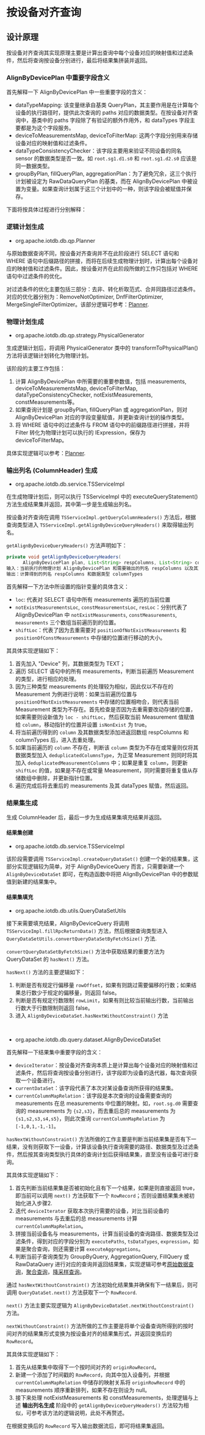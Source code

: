 <!--

    Licensed to the Apache Software Foundation (ASF) under one
    or more contributor license agreements.  See the NOTICE file
    distributed with this work for additional information
    regarding copyright ownership.  The ASF licenses this file
    to you under the Apache License, Version 2.0 (the
    "License"); you may not use this file except in compliance
    with the License.  You may obtain a copy of the License at

        http://www.apache.org/licenses/LICENSE-2.0

    Unless required by applicable law or agreed to in writing,
    software distributed under the License is distributed on an
    "AS IS" BASIS, WITHOUT WARRANTIES OR CONDITIONS OF ANY
    KIND, either express or implied.  See the License for the
    specific language governing permissions and limitations
    under the License.

-->

# 按设备对齐查询

## 设计原理

按设备对齐查询其实现原理主要是计算出查询中每个设备对应的映射值和过滤条件，然后将查询按设备分别进行，最后将结果集拼装并返回。

### AlignByDevicePlan 中重要字段含义

首先解释一下 AlignByDevicePlan 中一些重要字段的含义：

- dataTypeMapping: 该变量继承自基类 QueryPlan，其主要作用是在计算每个设备的执行路径时，提供此次查询的 paths 对应的数据类型。在按设备对齐查询中，基类中的 paths 字段除了有验证的额外作用外，和 dataTypes 字段主要都是为这个字段服务。
- deviceToMeasurementsMap, deviceToFilterMap: 这两个字段分别用来存储设备对应的映射值和过滤条件。
- dataTypeConsistencyChecker：该字段主要用来验证不同设备的同名 sensor 的数据类型是否一致。如 `root.sg1.d1.s0` 和 `root.sg1.d2.s0` 应该是同一数据类型。
- groupByPlan, fillQueryPlan, aggregationPlan：为了避免冗余，这三个执行计划被设定为 RawDataQueryPlan 的基类，而在 AlignByDevicePlan 中被设置为变量。如果查询计划属于这三个计划中的一种，则该字段会被赋值并保存。

下面将按具体过程进行分别解释：

### 逻辑计划生成

- org.apache.iotdb.db.qp.Planner

与原始数据查询不同，按设备对齐查询并不在此阶段进行 SELECT 语句和 WHERE 语句中后缀路径的拼接，而将在后续生成物理计划时，计算出每个设备对应的映射值和过滤条件。因此，按设备对齐在此阶段所做的工作只包括对 WHERE 语句中过滤条件的优化。

对过滤条件的优化主要包括三部分：去非、转化析取范式、合并同路径过滤条件。对应的优化器分别为：RemoveNotOptimizer, DnfFilterOptimizer, MergeSingleFilterOptimizer。该部分逻辑可参考：[Planner](/#/SystemDesign/progress/chap2/sec2).

### 物理计划生成

- org.apache.iotdb.db.qp.strategy.PhysicalGenerator

生成逻辑计划后，将调用 PhysicalGenerator 类中的 transformToPhysicalPlan() 方法将该逻辑计划转化为物理计划。

该阶段的主要工作包括：

1. 计算 AlignByDevicePlan 中所需要的重要参数值，包括 measurements, deviceToMeasurementsMap, deviceToFilterMap, dataTypeConsistencyChecker, notExistMeasurements, constMeasurements等。
2. 如果查询计划是 groupByPlan, fillQueryPlan 或 aggregationPlan，则对 AlignByDevicePlan 对应的字段变量赋值，并更新查询计划的操作类型。
3. 将 WHERE 语句中的过滤条件与 FROM 语句中的前缀路径进行拼接，并将 Filter 转化为物理计划可以执行的 IExpression，保存为 deviceToFilterMap。

具体实现逻辑可以参考：[Planner](/#/SystemDesign/progress/chap2/sec2).

### 输出列名 (ColumnHeader) 生成

- org.apache.iotdb.db.service.TSServiceImpl

在生成物理计划后，则可以执行 TSServiceImpl 中的 executeQueryStatement() 方法生成结果集并返回，其中第一步是生成输出列名。

按设备对齐查询在调用 `TSServiceImpl.getQueryColumnHeaders()` 方法后，根据查询类型进入 `TSServiceImpl.getAlignByDeviceQueryHeaders()` 来取得输出列名。

`getAlignByDeviceQueryHeaders()` 方法声明如下：

```java
private void getAlignByDeviceQueryHeaders(
      AlignByDevicePlan plan, List<String> respColumns, List<String> columnTypes)
输入：当前执行的物理计划 AlignByDevicePlan 和需要输出的列名 respColumns 以及其对应的数据类型 columnTypes
输出：计算得到的列名 respColumns 和数据类型 columnTypes
```

首先解释一下方法中所设置的指针变量的具体含义：

- `loc`: 代表对 SELECT 语句中所有 measurements 遍历的当前位置
- `notExistMeasurementsLoc`, `constMeasurementsLoc`, `resLoc`：分别代表了 AlignByDevicePlan 中 `notExistMeasurements`, `constMeasurements`, `measurements` 三个数组当前遍历到的位置。
- `shiftLoc`：代表了因为去重需要对 `positionOfNotExistMeasurements` 和 `positionOfConstMeasurements` 中存储的位置进行移动的大小。

其具体实现逻辑如下：

1. 首先加入 "Device" 列，其数据类型为 TEXT；
2. 遍历 SELECT 语句中的所有 measurements，判断当前遍历 Measurement 的类型，进行相应的处理。
3. 因为三种类型 measurements 的处理较为相似，因此仅以不存在的 Measurement 为例进行说明：如果当前遍历位置与 `positionOfNotExistMeasurements` 中存储的位置相吻合，则代表当前 Measurement 类型为不存在。首先检查是否因为去重需要改动存储的位置，如果需要则设新值为 `loc - shiftLoc`，然后获取当前 Measurement 值赋值给 `column`，移动指针的位置并设置 `isNonExist` 为 true。
4. 将当前遍历得到的 `column` 及其数据类型添加进返回数组 respColumns 和 columnTypes 后，进入去重处理。
5. 如果当前遍历的 `column` 不存在，判断该 `column` 类型为不存在或常量则仅将其数据类型加入 `deduplicatedColumnsType`，为正常 Measurement 则同时将其加入 `deduplicatedMeasurementColumns` 中；如果是重复 `column`，则更新 `shiftLoc` 的值，如果是不存在或常量 Measurement，同时需要将重复值从存储数组中删除，并更新指针位置。
6. 遍历完成后将去重后的 measurements 及其 dataTypes 赋值，然后返回。

### 结果集生成

生成 ColumnHeader 后，最后一步为生成结果集填充结果并返回。

#### 结果集创建

- org.apache.iotdb.db.service.TSServiceImpl

该阶段需要调用 `TSServiceImpl.createQueryDataSet()` 创建一个新的结果集，这部分实现逻辑较为简单，对于 AlignByDeviceQuery 而言，只需要新建一个 `AlignByDeviceDataSet` 即可，在构造函数中将把 AlignByDevicePlan 中的参数赋值到新建的结果集中。

#### 结果集填充

- org.apache.iotdb.db.utils.QueryDataSetUtils

接下来需要填充结果，AlignByDeviceQuery 将调用 `TSServiceImpl.fillRpcReturnData()` 方法，然后根据查询类型进入 `QueryDataSetUtils.convertQueryDataSetByFetchSize()` 方法.

`convertQueryDataSetByFetchSize()` 方法中获取结果的重要方法为 QueryDataSet 的 `hasNext()` 方法。

`hasNext()` 方法的主要逻辑如下：

1. 判断是否有规定行偏移量 `rowOffset`，如果有则跳过需要偏移的行数；如果结果总行数少于规定的偏移量，则返回 false。
2. 判断是否有规定行数限制 `rowLimit`，如果有则比较当前输出行数，当前输出行数大于行数限制则返回 false。
3. 进入 `AlignByDeviceDataSet.hasNextWithoutConstraint()` 方法

<br>

- org.apache.iotdb.db.query.dataset.AlignByDeviceDataSet

首先解释一下结果集中重要字段的含义：

- `deviceIterator`：按设备对齐查询本质上是计算出每个设备对应的映射值和过滤条件，然后将查询按设备分别进行，该字段即为设备的迭代器，每次查询获取一个设备进行。
- `currentDataSet`：该字段代表了本次对某设备查询所获得的结果集。
- `currentColumnMapRelation`：该字段是本次查询的设备需要查询的 measurements 在总 measurements 中位置的映射。如，`root.sg.d0` 需要查询的 measurements 为 `{s2,s3}`，而去重后总的 measurements 为 `{s1,s2,s3,s4,s5}`，则此次查询 `currentColumnMapRelation` 为 `[-1,0,1,-1,-1]`。

`hasNextWithoutConstraint()` 方法所做的工作主要是判断当前结果集是否有下一结果，没有则获取下一设备，计算该设备执行查询需要的路径、数据类型及过滤条件，然后按其查询类型执行具体的查询计划后获得结果集，直至没有设备可进行查询。

其具体实现逻辑如下：

1. 首先判断当前结果集是否被初始化且有下一个结果，如果是则直接返回 true，即当前可以调用 `next()` 方法获取下一个 `RowRecord`；否则设置结果集未被初始化进入步骤2.
2. 迭代 `deviceIterator` 获取本次执行需要的设备，对比当前设备的 measurements 与去重后的总 measurements 计算 `currentColumnMapRelation`。
3. 拼接当前设备名与 measurements，计算当前设备的查询路径、数据类型及过滤条件，得到对应的字段分别为 `executePaths`, `tsDataTypes`, `expression`，如果是聚合查询，则还需要计算 `executeAggregations`。
4. 判断当前子查询类型为 GroupByQuery, AggregationQuery, FillQuery 或 RawDataQuery 进行对应的查询并返回结果集，实现逻辑可参考[原始数据查询](/#/SystemDesign/progress/chap5/sec3)，[聚合查询](/#/SystemDesign/progress/chap5/sec4)，[降采样查询](/#/SystemDesign/progress/chap5/sec5)。

通过 `hasNextWithoutConstraint()` 方法初始化结果集并确保有下一结果后，则可调用 `QueryDataSet.next()` 方法获取下一个 `RowRecord`.

`next()` 方法主要实现逻辑为 `AlignByDeviceDataSet.nextWithoutConstraint()` 方法。

`nextWithoutConstraint()` 方法所做的工作主要是将单个设备查询所得到的按时间对齐的结果集形式变换为按设备对齐的结果集形式，并返回变换后的 `RowRecord`。

其具体实现逻辑如下：

1. 首先从结果集中取得下一个按时间对齐的 `originRowRecord`。
2. 新建一个添加了时间戳的 `RowRecord`，向其中加入设备列，并根据 `currentColumnMapRelation` 中储存的映射关系将 `originRowRecord` 中的 measurements 顺序重新排列，如果不存在则设为 null。
3. 接下来处理 notExistMeasurements 和 constMeasurements，处理逻辑与上述 **输出列名生成** 阶段中的 `getAlignByDeviceQueryHeaders()` 方法较为相似，可参考该方法的逻辑说明，此处不再赘述。

在根据变换后的 `RowRecord` 写入输出数据流后，即可将结果集返回。
